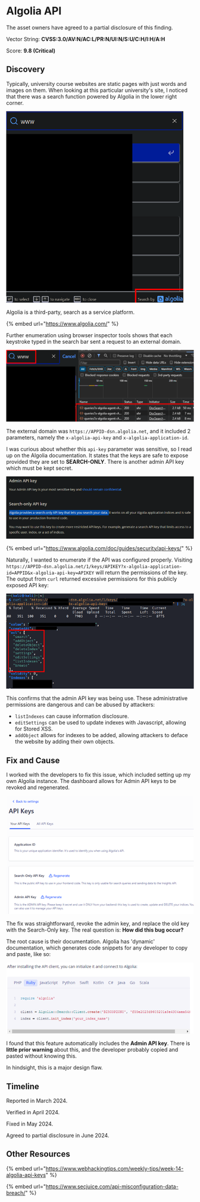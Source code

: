 # Algolia API

The asset owners have agreed to a partial disclosure of this finding.

Vector String: **CVSS:3.0/AV:N/AC:L/PR:N/UI:N/S:U/C:H/I:H/A:H**

Score: **9.8 (Critical)**

## Discovery

Typically, university course websites are static pages with just words and images on them. When looking at this particular university's site, I noticed that there was a search function powered by Algolia in the lower right corner.

![](../../.gitbook/assets/algolia-api-image.png)

Algolia is a third-party, search as a service platform.

{% embed url="https://www.algolia.com/" %}

Further enumeration using browser inspector tools shows that each keystroke typed in the search bar sent a request to an external domain.

![](../../.gitbook/assets/algolia-api-image-1.png)

The external domain was `https://APPID-dsn.algolia.net`, and it included 2 parameters, namely the `x-algolia-api-key` and `x-algolia-application-id`.

I was curious about whether this `api-key` parameter was sensitive, so I read up on the Algolia documentation. It states that the keys are safe to expose provided they are set to **SEARCH-ONLY**. There is another admin API key which must be kept secret.

![](../../.gitbook/assets/algolia-api-image-2.png)

{% embed url="https://www.algolia.com/doc/guides/security/api-keys/" %}

Naturally, I wanted to enumerate if the API was configured properly. Visiting `https://APPID-dsn.algolia.net/1/keys/APIKEY?x-algolia-application-id=APPID&x-algolia-api-key=APIKEY` will return the permissions of the key. The output from `curl` returned excessive permissions for this publicly exposed API key:

![](../../.gitbook/assets/algolia-api-image-3.png)

This confirms that the admin API key was being use. These administrative permissions are dangerous and can be abused by attackers:

- `listIndexes` can cause information disclosure.
- `editSettings` can be used to update indexes with Javascript, allowing for Stored XSS.
- `addObject` allows for indexes to be added, allowing attackers to deface the website by adding their own objects.

## Fix and Cause

I worked with the developers to fix this issue, which included setting up my own Algolia instance. The dashboard allows for Admin API keys to be revoked and regenerated.

![](../../.gitbook/assets/algolia-api-image-4.png)

The fix was straightforward, revoke the admin key, and replace the old key with the Search-Only key. The real question is: **How did this bug occur?**

The root cause is their documentation. Algolia has 'dynamic' documentation, which generates code snippets for any developer to copy and paste, like so:

![](../../.gitbook/assets/algolia-api-image-5.png)

I found that this feature automatically includes the **Admin API key**. There is **little prior warning** about this, and the developer probably copied and pasted without knowing this.

In hindsight, this is a major design flaw.

## Timeline

Reported in March 2024.

Verified in April 2024.

Fixed in May 2024.

Agreed to partial disclosure in June 2024.

## Other Resources

{% embed url="https://www.webhackingtips.com/weekly-tips/week-14-algolia-api-keys" %}

{% embed url="https://www.secjuice.com/api-misconfiguration-data-breach/" %}